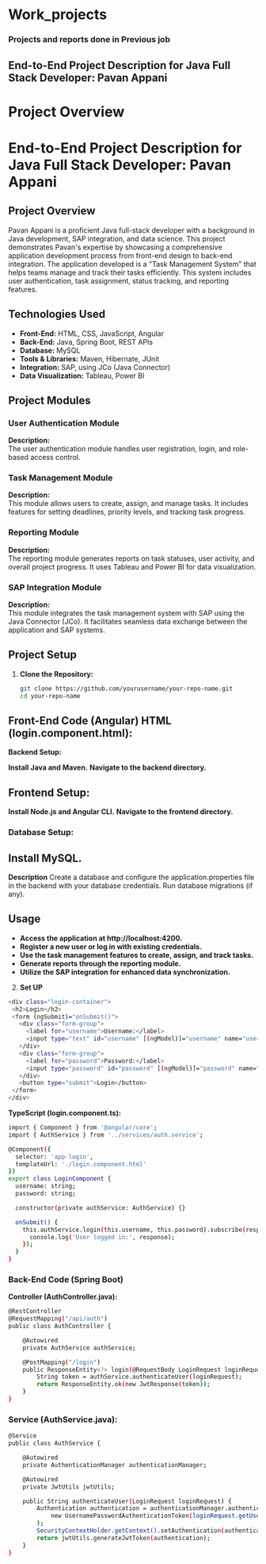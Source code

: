 # Work_projects
### Projects and reports done in Previous job 
## End-to-End Project Description for Java Full Stack Developer: Pavan Appani
# Project Overview
# End-to-End Project Description for Java Full Stack Developer: Pavan Appani

## Project Overview
Pavan Appani is a proficient Java full-stack developer with a background in Java development, SAP integration, and data science. This project demonstrates Pavan's expertise by showcasing a comprehensive application development process from front-end design to back-end integration. The application developed is a "Task Management System" that helps teams manage and track their tasks efficiently. This system includes user authentication, task assignment, status tracking, and reporting features.

## Technologies Used
- **Front-End:** HTML, CSS, JavaScript, Angular
- **Back-End:** Java, Spring Boot, REST APIs
- **Database:** MySQL
- **Tools & Libraries:** Maven, Hibernate, JUnit
- **Integration:** SAP, using JCo (Java Connector)
- **Data Visualization:** Tableau, Power BI

## Project Modules
### User Authentication Module
**Description:**  
The user authentication module handles user registration, login, and role-based access control.

### Task Management Module
**Description:**  
This module allows users to create, assign, and manage tasks. It includes features for setting deadlines, priority levels, and tracking task progress.

### Reporting Module
**Description:**  
The reporting module generates reports on task statuses, user activity, and overall project progress. It uses Tableau and Power BI for data visualization.

### SAP Integration Module
**Description:**  
This module integrates the task management system with SAP using the Java Connector (JCo). It facilitates seamless data exchange between the application and SAP systems.

## Project Setup
1. **Clone the Repository:**
   ```sh
   git clone https://github.com/yourusername/your-repo-name.git
   cd your-repo-name

Front-End Code (Angular)
HTML (login.component.html):
-------

**Backend Setup:**

**Install Java and Maven.**
**Navigate to the backend directory.**

## Frontend Setup:

**Install Node.js and Angular CLI.**
**Navigate to the frontend directory.**

### Database Setup:

## Install MySQL.
**Description**
Create a database and configure the application.properties file in the backend with your database credentials.
Run database migrations (if any).
## Usage
- **Access the application at http://localhost:4200.**
- **Register a new user or log in with existing credentials.**
- **Use the task management features to create, assign, and track tasks.**
- **Generate reports through the reporting module.**
- **Utilize the SAP integration for enhanced data synchronization.**

2. **Set UP**
 ```sh
 <div class="login-container">
  <h2>Login</h2>
  <form (ngSubmit)="onSubmit()">
    <div class="form-group">
      <label for="username">Username:</label>
      <input type="text" id="username" [(ngModel)]="username" name="username" required>
    </div>
    <div class="form-group">
      <label for="password">Password:</label>
      <input type="password" id="password" [(ngModel)]="password" name="password" required>
    </div>
    <button type="submit">Login</button>
  </form>
</div>
```

**TypeScript (login.component.ts):**

```sh
import { Component } from '@angular/core';
import { AuthService } from '../services/auth.service';

@Component({
  selector: 'app-login',
  templateUrl: './login.component.html'
})
export class LoginComponent {
  username: string;
  password: string;

  constructor(private authService: AuthService) {}

  onSubmit() {
    this.authService.login(this.username, this.password).subscribe(response => {
      console.log('User logged in:', response);
    });
  }
}
```

### Back-End Code (Spring Boot)
**Controller (AuthController.java):**
```sh
@RestController
@RequestMapping("/api/auth")
public class AuthController {

    @Autowired
    private AuthService authService;

    @PostMapping("/login")
    public ResponseEntity<?> login(@RequestBody LoginRequest loginRequest) {
        String token = authService.authenticateUser(loginRequest);
        return ResponseEntity.ok(new JwtResponse(token));
    }
}
```

### Service (AuthService.java):
```sh
@Service
public class AuthService {

    @Autowired
    private AuthenticationManager authenticationManager;

    @Autowired
    private JwtUtils jwtUtils;

    public String authenticateUser(LoginRequest loginRequest) {
        Authentication authentication = authenticationManager.authenticate(
            new UsernamePasswordAuthenticationToken(loginRequest.getUsername(), loginRequest.getPassword())
        );
        SecurityContextHolder.getContext().setAuthentication(authentication);
        return jwtUtils.generateJwtToken(authentication);
    }
}
```
